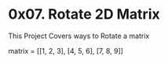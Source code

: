 # 0x07. Rotate 2D Matrix
This Project Covers ways to Rotate a matrix

matrix = [[1, 2, 3],
              [4, 5, 6],
              [7, 8, 9]]
